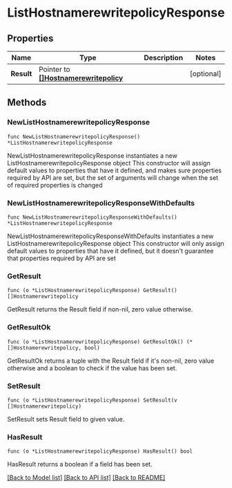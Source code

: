# ListHostnamerewritepolicyResponse

## Properties

Name | Type | Description | Notes
------------ | ------------- | ------------- | -------------
**Result** | Pointer to [**[]Hostnamerewritepolicy**](Hostnamerewritepolicy.md) |  | [optional] 

## Methods

### NewListHostnamerewritepolicyResponse

`func NewListHostnamerewritepolicyResponse() *ListHostnamerewritepolicyResponse`

NewListHostnamerewritepolicyResponse instantiates a new ListHostnamerewritepolicyResponse object
This constructor will assign default values to properties that have it defined,
and makes sure properties required by API are set, but the set of arguments
will change when the set of required properties is changed

### NewListHostnamerewritepolicyResponseWithDefaults

`func NewListHostnamerewritepolicyResponseWithDefaults() *ListHostnamerewritepolicyResponse`

NewListHostnamerewritepolicyResponseWithDefaults instantiates a new ListHostnamerewritepolicyResponse object
This constructor will only assign default values to properties that have it defined,
but it doesn't guarantee that properties required by API are set

### GetResult

`func (o *ListHostnamerewritepolicyResponse) GetResult() []Hostnamerewritepolicy`

GetResult returns the Result field if non-nil, zero value otherwise.

### GetResultOk

`func (o *ListHostnamerewritepolicyResponse) GetResultOk() (*[]Hostnamerewritepolicy, bool)`

GetResultOk returns a tuple with the Result field if it's non-nil, zero value otherwise
and a boolean to check if the value has been set.

### SetResult

`func (o *ListHostnamerewritepolicyResponse) SetResult(v []Hostnamerewritepolicy)`

SetResult sets Result field to given value.

### HasResult

`func (o *ListHostnamerewritepolicyResponse) HasResult() bool`

HasResult returns a boolean if a field has been set.


[[Back to Model list]](../README.md#documentation-for-models) [[Back to API list]](../README.md#documentation-for-api-endpoints) [[Back to README]](../README.md)



